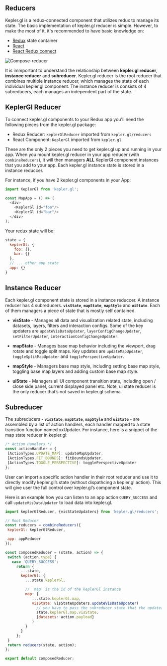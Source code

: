 ## Reducers

Kepler.gl is a redux-connected component that utilizes redux to manage its state. The basic implementation of kepler.gl reducer is simple. However, to make the most of it, it's recommended to have basic knowledge on:

- [Redux][redux] state container
- [React][react]
- [React Redux connect][react-redux]


![Compose-reducer][diagram-1]

It is immportant to understand the relationship between __kepler.gl reducer__, __instance reducer__ and __subreducer__. Kepler.gl reducer is the root reducer that combines multiple instance reducer, which manages the state of each individual kepler.gl component. The instance reducer is consists of 4 subreducers, each manages an independent part of the state.

## KeplerGl Reducer

To connect kepler.gl components to your Redux app you'll need the following pieces from the kepler.gl package:
- Redux Reducer: `keplerGlReducer` imported from `kepler.gl/reducers`
- React Component: `KeplerGl` imported from `kepler.gl`

These are the only 2 pieces you need to get kepler.gl up and running in your app. When you mount kepler.gl reducer in your app reducer (with `combineReducers`), it will then managers __ALL__ KeplerGl component instances that you add to your app. Each kepler.gl instance state is stored in a instance reduccer.

For instance, if you have 2 kepler.gl components in your App:
```js
import KeplerGl from 'kepler.gl';

const MapApp = () => (
  <div>
    <KeplerGl id="foo"/>
    <KeplerGl id="bar"/>
  </div>
);
```

Your redux state will be:
```js
state = {
  keplerGl: {
    foo: {},
    bar: {}
  },
  // ... other app state
  app: {}
}
```

## Instance Reducer

Each kepler.gl component state is stored in a instance reduccer. A instance reducer has 4 subreducers. __`visState`__, __`mapState`__, __`mapStyle`__ and __`uiState`__. Each of them managers a piece of state that is mostly self contained.
- __visState__ - Manages all data and visualization related state, including datasets, layers, filters and interaction configs. Some of the key updaters are `updateVisDataUpdater`,  `layerConfigChangeUpdater`, `setFilterUpdater`, `interactionConfigChangeUpdater`.

- __mapState__ - Manages base map behavior including the viewport, drag rotate and toggle split maps. Key updates are `updateMapUpdater`, `toggleSplitMapUpdater` and `togglePerspectiveUpdater`.

- __mapStyle__ - Managers base map style, including setting base map style, toggling base map layers and adding custom base map style.

- __uiState__ - Managers all UI component transition state, including open / close side panel, current displayed panel etc. Note, ui state reducer is the only reducer that’s not saved in kepler.gl schema.


## Subreducer

The subreducers - __`visState`__, __`mapState`__, __`mapStyle`__ and __`uiState`__ - are assembled by a list of action handlers, each handler mapped to a state transition function named xxUpdater. For instance, here is a snippet of the map state reducer in kepler.gl:

```js
/* Action Handlers */
const actionHandler = {
 [ActionTypes.UPDATE_MAP]: updateMapUpdater,
 [ActionTypes.FIT_BOUNDS]: fitBoundsUpdater,
 [ActionTypes.TOGGLE_PERSPECTIVE]: togglePerspectiveUpdater
};
```

User can import a specific action handler in their root reducer and use it to directly modify kepler.gl’s state (without dispathcing a kepler.gl action). This will give user the full control over kepler.gl’s component state.

Here is an example how you can listen to an app action `QUERY_SUCCESS` and call `updateVisDataUpdater` to load data into kepler.gl.

```js
import keplerGlReducer, {visStateUpdaters} from 'kepler.gl/reducers';

// Root Reducer
const reducers = combineReducers({
 keplerGl: keplerGlReducer,

 app: appReducer
});

const composedReducer = (state, action) => {
 switch (action.type) {
   case 'QUERY_SUCCESS':
     return {
       ...state,
       keplerGl: {
         ...state.keplerGl,

         // 'map' is the id of the keplerGl instance
         map: {
            ...state.keplerGl.map,
            visState: visStateUpdaters.updateVisDataUpdater(
              // you have to pass the subreducer state that the updater is associated with
              state.keplerGl.map.visState,
              {datasets: action.payload}
            )
         }
       }
     };
 }
 return reducers(state, action);
};

export default composedReducer;
```
[redux]: https://redux.js.org/
[react]: https://reactjs.org/
[react-redux]: https://react-redux.js.org/
[diagram-1]: https://d1a3f4spazzrp4.cloudfront.net/kepler.gl/documentation/api_reducers_compose-reducers.png
